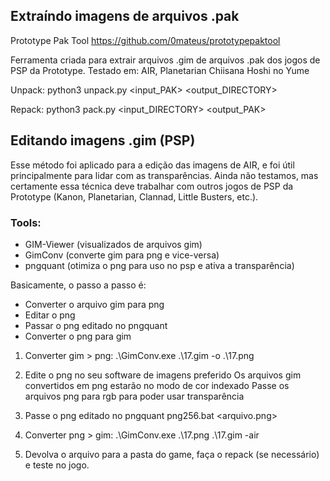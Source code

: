 ## Extraíndo imagens de arquivos .pak

Prototype Pak Tool
https://github.com/0mateus/prototypepaktool

Ferramenta criada para extrair arquivos .gim de  arquivos .pak dos jogos de PSP da Prototype.
Testado em: AIR, Planetarian Chiisana Hoshi no Yume

Unpack:
python3 unpack.py <input_PAK> <output_DIRECTORY>

Repack:
python3 pack.py <input_DIRECTORY> <output_PAK>


## Editando imagens .gim (PSP)

Esse método foi aplicado para a edição das imagens de AIR, e foi útil principalmente para lidar com as transparências.
Ainda não testamos, mas certamente essa técnica deve trabalhar com outros jogos de PSP da Prototype (Kanon, Planetarian, Clannad, Little Busters, etc.).

### Tools:
- GIM-Viewer (visualizados de arquivos gim)
- GimConv (converte gim para png e vice-versa)
- pngquant (otimiza o png para uso no psp e ativa a transparência)

Basicamente, o passo a passo é:

- Converter o arquivo gim para png
- Editar o png
- Passar o png editado no pngquant
- Converter o png para gim

1) Converter gim > png:
.\GimConv.exe .\17.gim -o .\17.png

2) Edite o png no seu software de imagens preferido
Os arquivos gim convertidos em png estarão no modo de cor indexado
Passe os arquivos png para rgb para poder usar transparência

3) Passe o png editado no pngquant
png256.bat <arquivo.png>

4) Converter png > gim:
.\GimConv.exe .\17.png .\17.gim -air

5) Devolva o arquivo para a pasta do game, faça o repack (se necessário) e teste no jogo.
